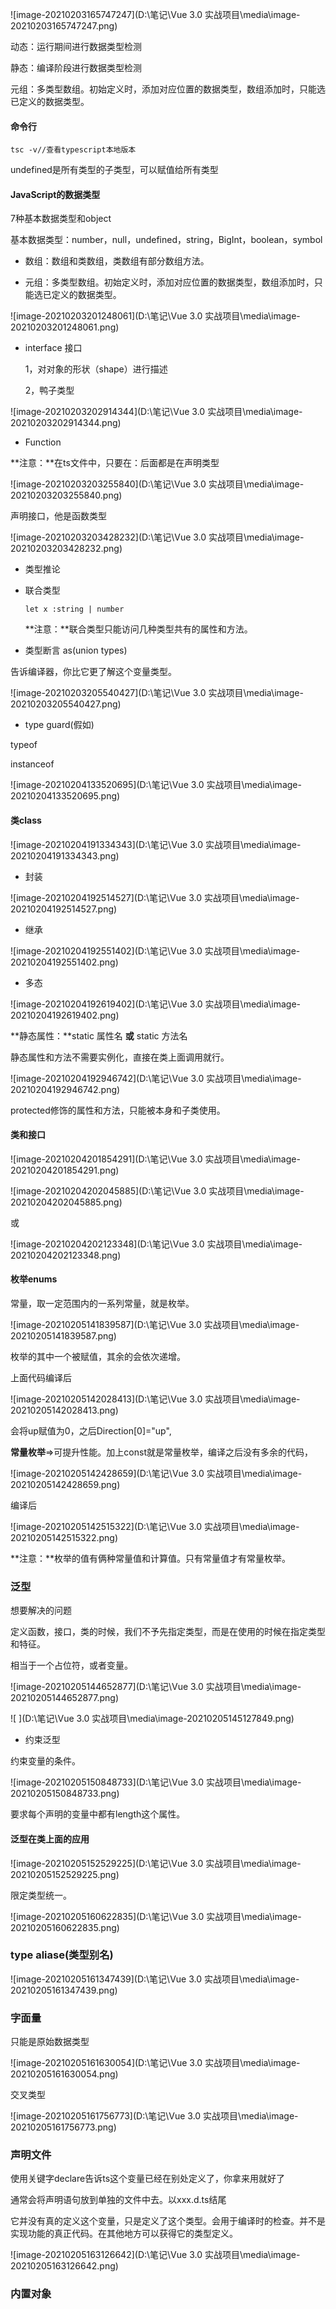  

![image-20210203165747247](D:\笔记\Vue 3.0 实战项目\media\image-20210203165747247.png)

动态：运行期间进行数据类型检测

静态：编译阶段进行数据类型检测

 

元组：多类型数组。初始定义时，添加对应位置的数据类型，数组添加时，只能选已定义的数据类型。

#### 命令行

```
tsc -v//查看typescript本地版本
```

undefined是所有类型的子类型，可以赋值给所有类型

#### JavaScript的数据类型

7种基本数据类型和object

基本数据类型：number，null，undefined，string，BigInt，boolean，symbol

- 数组：数组和类数组，类数组有部分数组方法。

- 元组：多类型数组。初始定义时，添加对应位置的数据类型，数组添加时，只能选已定义的数据类型。

![image-20210203201248061](D:\笔记\Vue 3.0 实战项目\media\image-20210203201248061.png)

- interface 接口 

  1，对对象的形状（shape）进行描述

  2，鸭子类型 

![image-20210203202914344](D:\笔记\Vue 3.0 实战项目\media\image-20210203202914344.png) 

- Function

**注意：**在ts文件中，只要在：后面都是在声明类型

![image-20210203203255840](D:\笔记\Vue 3.0 实战项目\media\image-20210203203255840.png)

声明接口，他是函数类型

![image-20210203203428232](D:\笔记\Vue 3.0 实战项目\media\image-20210203203428232.png)

- 类型推论

- 联合类型

  ```
  let x :string | number
  ```

  **注意：**联合类型只能访问几种类型共有的属性和方法。

- 类型断言 as(union types)

告诉编译器，你比它更了解这个变量类型。

![image-20210203205540427](D:\笔记\Vue 3.0 实战项目\media\image-20210203205540427.png)

- type guard(假如)

typeof

instanceof

![image-20210204133520695](D:\笔记\Vue 3.0 实战项目\media\image-20210204133520695.png)

#### 类class

![image-20210204191334343](D:\笔记\Vue 3.0 实战项目\media\image-20210204191334343.png)

- 封装

![image-20210204192514527](D:\笔记\Vue 3.0 实战项目\media\image-20210204192514527.png)

- 继承

![image-20210204192551402](D:\笔记\Vue 3.0 实战项目\media\image-20210204192551402.png)

- 多态

![image-20210204192619402](D:\笔记\Vue 3.0 实战项目\media\image-20210204192619402.png)

**静态属性：**static 属性名   **或**  static 方法名

静态属性和方法不需要实例化，直接在类上面调用就行。

![image-20210204192946742](D:\笔记\Vue 3.0 实战项目\media\image-20210204192946742.png)

 protected修饰的属性和方法，只能被本身和子类使用。



#### 类和接口

![image-20210204201854291](D:\笔记\Vue 3.0 实战项目\media\image-20210204201854291.png)

 

![image-20210204202045885](D:\笔记\Vue 3.0 实战项目\media\image-20210204202045885.png)

或

![image-20210204202123348](D:\笔记\Vue 3.0 实战项目\media\image-20210204202123348.png)

#### 枚举enums

常量，取一定范围内的一系列常量，就是枚举。 

![image-20210205141839587](D:\笔记\Vue 3.0 实战项目\media\image-20210205141839587.png)

枚举的其中一个被赋值，其余的会依次递增。

上面代码编译后

![image-20210205142028413](D:\笔记\Vue 3.0 实战项目\media\image-20210205142028413.png)

会将up赋值为0，之后Direction[0]="up",

**常量枚举**=>可提升性能。加上const就是常量枚举，编译之后没有多余的代码，

![image-20210205142428659](D:\笔记\Vue 3.0 实战项目\media\image-20210205142428659.png)

编译后

![image-20210205142515322](D:\笔记\Vue 3.0 实战项目\media\image-20210205142515322.png)

**注意：**枚举的值有俩种常量值和计算值。只有常量值才有常量枚举。

### 泛型

想要解决的问题

定义函数，接口，类的时候，我们不予先指定类型，而是在使用的时候在指定类型和特征。 

 相当于一个占位符，或者变量。

![image-20210205144652877](D:\笔记\Vue 3.0 实战项目\media\image-20210205144652877.png)

![ ](D:\笔记\Vue 3.0 实战项目\media\image-20210205145127849.png)

- 约束泛型

约束变量的条件。

![image-20210205150848733](D:\笔记\Vue 3.0 实战项目\media\image-20210205150848733.png)

要求每个声明的变量中都有length这个属性。 

#### 泛型在类上面的应用

![image-20210205152529225](D:\笔记\Vue 3.0 实战项目\media\image-20210205152529225.png)

限定类型统一。

![image-20210205160622835](D:\笔记\Vue 3.0 实战项目\media\image-20210205160622835.png)

### type aliase(类型别名)

![image-20210205161347439](D:\笔记\Vue 3.0 实战项目\media\image-20210205161347439.png)

### 字面量

只能是原始数据类型

![image-20210205161630054](D:\笔记\Vue 3.0 实战项目\media\image-20210205161630054.png)

交叉类型

![image-20210205161756773](D:\笔记\Vue 3.0 实战项目\media\image-20210205161756773.png)

### 声明文件

使用关键字declare告诉ts这个变量已经在别处定义了，你拿来用就好了

通常会将声明语句放到单独的文件中去。以xxx.d.ts结尾

它并没有真的定义这个变量，只是定义了这个类型。会用于编译时的检查。并不是实现功能的真正代码。在其他地方可以获得它的类型定义。

![image-20210205163126642](D:\笔记\Vue 3.0 实战项目\media\image-20210205163126642.png)

### 内置对象

